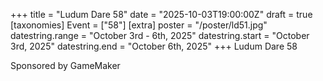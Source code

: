 +++
title = "Ludum Dare 58"
date = "2025-10-03T19:00:00Z"
draft = true
[taxonomies]
Event = ["58"]
[extra]
poster = "/poster/ld51.jpg"
datestring.range = "October 3rd - 6th, 2025"
datestring.start = "October 3rd, 2025"
datestring.end = "October 6th, 2025"
+++
Ludum Dare 58

Sponsored by GameMaker
